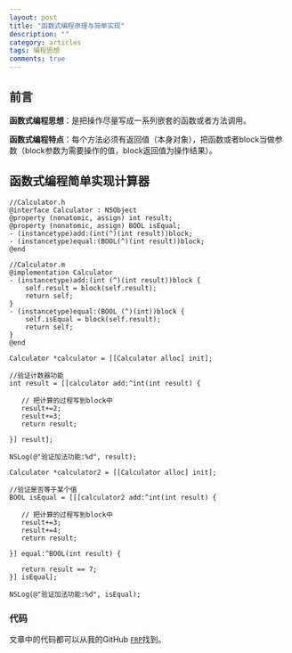 ```yaml
---
layout: post
title: "函数式编程原理与简单实现"
description: ""
category: articles
tags: 编程思想
comments: true
---
```


## 前言

**函数式编程思想**：是把操作尽量写成一系列嵌套的函数或者方法调用。

**函数式编程特点**：每个方法必须有返回值（本身对象），把函数或者block当做参数（block参数为需要操作的值，block返回值为操作结果）。

## 函数式编程简单实现计算器

```objc
//Calculator.h
@interface Calculator : NSObject
@property (nonatomic, assign) int result;
@property (nonatomic, assign) BOOL isEqual;
- (instancetype)add:(int(^)(int result))block;
- (instancetype)equal:(BOOL(^)(int result))block;
@end

//Calculator.m
@implementation Calculator
- (instancetype)add:(int (^)(int result))block {
    self.result = block(self.result);
    return self;
}
- (instancetype)equal:(BOOL (^)(int))block {
    self.isEqual = block(self.result);
    return self;
}
@end
```

```objc
Calculator *calculator = [[Calculator alloc] init];
    
//验证计数器功能
int result = [[calculator add:^int(int result) {
   
   // 把计算的过程写到block中
   result+=2;
   result+=3;
   return result;
   
}] result];
    
NSLog(@"验证加法功能:%d", result);
    
Calculator *calculator2 = [[Calculator alloc] init];
    
//验证是否等于某个值
BOOL isEqual = [[[calculator2 add:^int(int result) {
   
   // 把计算的过程写到block中
   result+=3;
   result+=4;
   return result;
   
}] equal:^BOOL(int result) {
   
   return result == 7;
}] isEqual];
    
NSLog(@"验证加法功能:%d", isEqual);
```

### 代码
文章中的代码都可以从我的GitHub [`FRP`](https://github.com/tonyh2021/FRP)找到。



